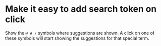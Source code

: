 # Make it easy to add search token on click

Show the `@ # /` symbols where suggestions are shown. A click on one of these
symbols will start showing the suggestions for that special term.
